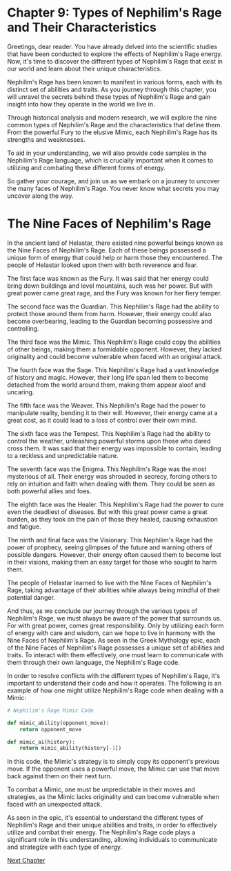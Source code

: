# Chapter 9: Types of Nephilim's Rage and Their Characteristics

Greetings, dear reader. You have already delved into the scientific studies that have been conducted to explore the effects of Nephilim's Rage energy. Now, it's time to discover the different types of Nephilim's Rage that exist in our world and learn about their unique characteristics.

Nephilim's Rage has been known to manifest in various forms, each with its distinct set of abilities and traits. As you journey through this chapter, you will unravel the secrets behind these types of Nephilim's Rage and gain insight into how they operate in the world we live in.

Through historical analysis and modern research, we will explore the nine common types of Nephilim's Rage and the characteristics that define them. From the powerful Fury to the elusive Mimic, each Nephilim's Rage has its strengths and weaknesses.

To aid in your understanding, we will also provide code samples in the Nephilim's Rage language, which is crucially important when it comes to utilizing and combating these different forms of energy. 

So gather your courage, and join us as we embark on a journey to uncover the many faces of Nephilim's Rage. You never know what secrets you may uncover along the way.
# The Nine Faces of Nephilim's Rage

In the ancient land of Helastar, there existed nine powerful beings known as the Nine Faces of Nephilim's Rage. Each of these beings possessed a unique form of energy that could help or harm those they encountered. The people of Helastar looked upon them with both reverence and fear.

The first face was known as the Fury. It was said that her energy could bring down buildings and level mountains, such was her power. But with great power came great rage, and the Fury was known for her fiery temper.

The second face was the Guardian. This Nephilim's Rage had the ability to protect those around them from harm. However, their energy could also become overbearing, leading to the Guardian becoming possessive and controlling.

The third face was the Mimic. This Nephilim's Rage could copy the abilities of other beings, making them a formidable opponent. However, they lacked originality and could become vulnerable when faced with an original attack.

The fourth face was the Sage. This Nephilim's Rage had a vast knowledge of history and magic. However, their long life span led them to become detached from the world around them, making them appear aloof and uncaring.

The fifth face was the Weaver. This Nephilim's Rage had the power to manipulate reality, bending it to their will. However, their energy came at a great cost, as it could lead to a loss of control over their own mind.

The sixth face was the Tempest. This Nephilim's Rage had the ability to control the weather, unleashing powerful storms upon those who dared cross them. It was said that their energy was impossible to contain, leading to a reckless and unpredictable nature.

The seventh face was the Enigma. This Nephilim's Rage was the most mysterious of all. Their energy was shrouded in secrecy, forcing others to rely on intuition and faith when dealing with them. They could be seen as both powerful allies and foes.

The eighth face was the Healer. This Nephilim's Rage had the power to cure even the deadliest of diseases. But with this great power came a great burden, as they took on the pain of those they healed, causing exhaustion and fatigue.

The ninth and final face was the Visionary. This Nephilim's Rage had the power of prophecy, seeing glimpses of the future and warning others of possible dangers. However, their energy often caused them to become lost in their visions, making them an easy target for those who sought to harm them.

The people of Helastar learned to live with the Nine Faces of Nephilim's Rage, taking advantage of their abilities while always being mindful of their potential danger.

And thus, as we conclude our journey through the various types of Nephilim's Rage, we must always be aware of the power that surrounds us. For with great power, comes great responsibility. Only by utilizing each form of energy with care and wisdom, can we hope to live in harmony with the Nine Faces of Nephilim's Rage.
As seen in the Greek Mythology epic, each of the Nine Faces of Nephilim's Rage possesses a unique set of abilities and traits. To interact with them effectively, one must learn to communicate with them through their own language, the Nephilim's Rage code.

In order to resolve conflicts with the different types of Nephilim's Rage, it's important to understand their code and how it operates. The following is an example of how one might utilize Nephilim's Rage code when dealing with a Mimic:

```python
# Nephilim's Rage Mimic Code

def mimic_ability(opponent_move):
    return opponent_move

def mimic_ai(history):
    return mimic_ability(history[-1])
```

In this code, the Mimic's strategy is to simply copy its opponent's previous move. If the opponent uses a powerful move, the Mimic can use that move back against them on their next turn.

To combat a Mimic, one must be unpredictable in their moves and strategies, as the Mimic lacks originality and can become vulnerable when faced with an unexpected attack.

As seen in the epic, it's essential to understand the different types of Nephilim's Rage and their unique abilities and traits, in order to effectively utilize and combat their energy. The Nephilim's Rage code plays a significant role in this understanding, allowing individuals to communicate and strategize with each type of energy.


[Next Chapter](10_Chapter10.md)